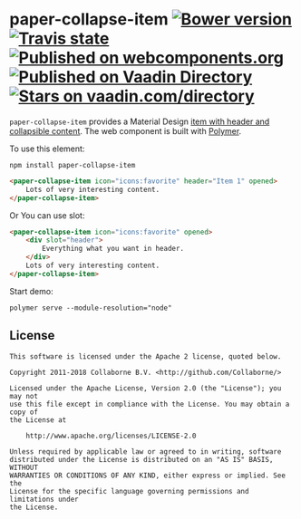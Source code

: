paper-collapse-item [![Bower version](https://badge.fury.io/bo/paper-collapse-item.svg)](http://badge.fury.io/bo/paper-collapse-item) [![Travis state](https://travis-ci.org/Collaborne/paper-collapse-item.svg?branch=master)](https://travis-ci.org/Collaborne/paper-collapse-item) [![Published on webcomponents.org](https://img.shields.io/badge/webcomponents.org-published-blue.svg)](https://www.webcomponents.org/element/Collaborne/paper-collapse-item) [![Published on Vaadin  Directory](https://img.shields.io/badge/Vaadin%20Directory-published-00b4f0.svg)](https://vaadin.com/directory/component/Collabornepaper-collapse-item)
[![Stars on vaadin.com/directory](https://img.shields.io/vaadin-directory/star/Collabornepaper-collapse-item.svg)](https://vaadin.com/directory/component/Collabornepaper-collapse-item)
=========

`paper-collapse-item` provides a Material Design [item with header and collapsible content](https://www.google.com/design/spec/components/lists.html). The web component is built with [Polymer](https://www.polymer-project.org).

To use this element:

`npm install paper-collapse-item`

<!--
```
<custom-element-demo>
  <template>
    <script src="../webcomponentsjs/webcomponents-lite.js"></script>
    <link rel="import" href="../iron-icons/iron-icons.html">
    <link rel="import" href="paper-collapse-item.html">
    <next-code-block></next-code-block>
  </template>
</custom-element-demo>
```
-->
```html
<paper-collapse-item icon="icons:favorite" header="Item 1" opened>
    Lots of very interesting content.
</paper-collapse-item>
```
Or You can use slot:

```html
<paper-collapse-item icon="icons:favorite" opened>
    <div slot="header">
	    Everything what you want in header.
    </div>
    Lots of very interesting content.
</paper-collapse-item>
```

Start demo:
```
polymer serve --module-resolution="node"
```

## License

    This software is licensed under the Apache 2 license, quoted below.

    Copyright 2011-2018 Collaborne B.V. <http://github.com/Collaborne/>

    Licensed under the Apache License, Version 2.0 (the "License"); you may not
    use this file except in compliance with the License. You may obtain a copy of
    the License at

        http://www.apache.org/licenses/LICENSE-2.0

    Unless required by applicable law or agreed to in writing, software
    distributed under the License is distributed on an "AS IS" BASIS, WITHOUT
    WARRANTIES OR CONDITIONS OF ANY KIND, either express or implied. See the
    License for the specific language governing permissions and limitations under
    the License.
    
